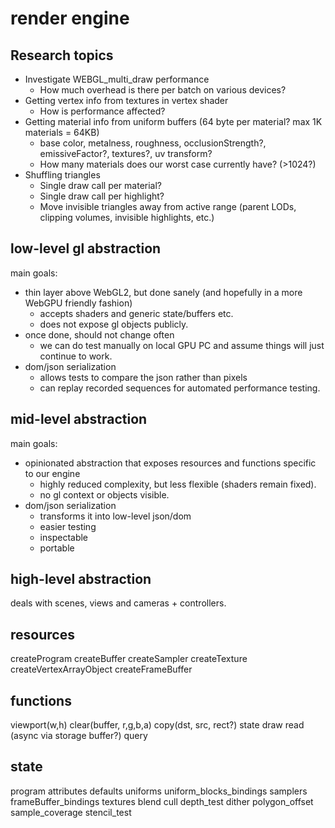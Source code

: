# render engine

## Research topics

- Investigate WEBGL_multi_draw performance
  - How much overhead is there per batch on various devices?
- Getting vertex info from textures in vertex shader
  - How is performance affected?
- Getting material info from uniform buffers (64 byte per material? max 1K materials = 64KB)
  - base color, metalness, roughness, occlusionStrength?, emissiveFactor?, textures?, uv transform?
  - How many materials does our worst case currently have? (>1024?)
- Shuffling triangles
  - Single draw call per material?
  - Single draw call per highlight?
  - Move invisible triangles away from active range (parent LODs, clipping volumes, invisible highlights, etc.)

## low-level gl abstraction

main goals:

- thin layer above WebGL2, but done sanely (and hopefully in a more WebGPU friendly fashion)
  - accepts shaders and generic state/buffers etc.
  - does not expose gl objects publicly.
- once done, should not change often
  - we can do test manually on local GPU PC and assume things will just continue to work.
- dom/json serialization
  - allows tests to compare the json rather than pixels
  - can replay recorded sequences for automated performance testing.

## mid-level abstraction

main goals:

- opinionated abstraction that exposes resources and functions specific to our engine
  - highly reduced complexity, but less flexible (shaders remain fixed).
  - no gl context or objects visible.
- dom/json serialization
  - transforms it into low-level json/dom
  - easier testing
  - inspectable
  - portable

## high-level abstraction

deals with scenes, views and cameras + controllers.

## resources

createProgram
createBuffer
createSampler
createTexture
createVertexArrayObject
createFrameBuffer

## functions

viewport(w,h)
clear(buffer, r,g,b,a)
copy(dst, src, rect?)
state
draw
read (async via storage buffer?)
query

## state

program
attributes defaults
uniforms
uniform_blocks_bindings
samplers
frameBuffer_bindings
textures
blend
cull
depth_test
dither
polygon_offset
sample_coverage
stencil_test
